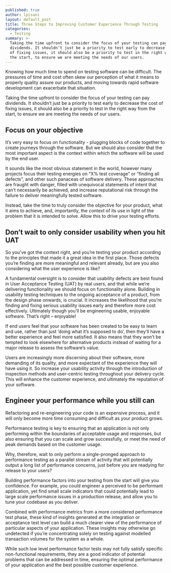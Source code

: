 ```yaml
---
published: true
author: lpisani
layout: default_post
title: Three Steps to Improving Customer Experience Through Testing
categories:
  - Testing
summary: >-
  Taking the time upfront to consider the focus of your testing can pay
  dividends. It shouldn’t just be a priority to test early to decrease the cost
  of fixing issues, it should also be a priority to test in the right way from
  the start, to ensure we are meeting the needs of our users.
---
```

Knowing how much time to spend on testing software can be difficult. The pressures of time and cost often skew our perception of what it means to properly quality assure our products, and moving towards rapid software development can exacerbate that situation.

Taking the time upfront to consider the focus of your testing can pay dividends. It shouldn’t just be a priority to test early to decrease the cost of fixing issues, it should also be a priority to test in the right way from the start, to ensure we are meeting the needs of our users.

## Focus on your objective
It’s very easy to focus on functionality - plugging blocks of code together to create journeys through the software. But we should also consider that the most important aspect is the context within which the software will be used by the end user.

It sounds like the most obvious statement in the world, however many projects focus their testing energies on “X% test coverage” or “finding all defects”, and other such panaceas of software delivery. These approaches are fraught with danger, filled with unequivocal statements of intent that can’t necessarily be achieved, and increase reputational risk through the failure to deliver meaningfully tested software.

Instead, take the time to truly consider the objective for your product, what it aims to achieve, and, importantly, the context of its use in light of the problem that it is intended to solve. Allow this to drive your testing efforts.

## Don’t wait to only consider usability when you hit UAT
So you’ve got the context right, and you’re testing your product according to the principles that made it a great idea in the first place. Those defects you’re finding are more meaningful and relevant already, but are you also considering what the user experience is like?

A fundamental oversight is to consider that usability defects are best found in User Acceptance Testing (UAT) by real users, and that while we’re delivering functionality we should focus on functionality alone.
Building in usability testing techniques to the ongoing acceptance of a product, from the design phase onwards, is crucial. It increases the likelihood that you’re finding and fixing serious usability issues early and therefore more cost effectively. Ultimately though you’ll be engineering usable, enjoyable software. That’s right – enjoyable!

If end users feel that your software has been created to be easy to learn and use, rather than just ‘doing what it’s supposed to do’, then they’ll have a better experience and feel more satisfied. It also means that they won’t be tempted to look elsewhere for alternative products instead of waiting for a major release to assess the software’s value.

Users are increasingly more discerning about their software, more demanding of its quality, and more expectant of the experience they will have using it. So increase your usability activity through the introduction of inspection methods and user-centric testing throughout your delivery cycle. This will enhance the customer experience, and ultimately the reputation of your software.

## Engineer your performance while you still can
Refactoring and re-engineering your code is an expensive process, and it will only become more time consuming and difficult as your product grows.

Performance testing is key to ensuring that an application is not only performing within the boundaries of acceptable usage and responses, but also ensuring that you can scale and grow successfully, or meet the need of peak demands based on the customer usage.

Why, therefore, wait to only perform a single-pronged approach to performance testing as a parallel stream of activity that will potentially output a long list of performance concerns, just before you are readying for release to your users?

Building performance factors into your testing from the start will give you confidence. For example, you could engineer a perceived to be performant application, yet find small scale indicators that could potentially lead to large scale performance issues in a production release, and allow you to tune your codebase as you deliver.

Combined with performance metrics from a more considered performance test phase, these kind of insights generated at the integration or acceptance test level can build a much clearer view of the performance of particular aspects of your application. These insights may otherwise go undetected if you’re concentrating solely on testing against modelled transaction volumes for the system as a whole.

While such low level performance factor tests may not fully satisfy specific non-functional requirements, they are a good indicator of potential problems that can be addressed in time, ensuring the optimal performance of your application and the best possible customer experience.
